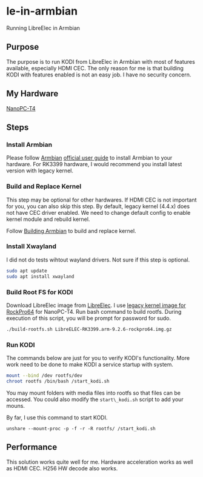 # le-in-armbian
Running LibreElec in Armbian

## Purpose
The purpose is to run KODI from LibreElec in Armbian with most of features
available, especially HDMI CEC. The only reason for me is that building KODI
with features enabled is not an easy job. I have no security concern.

## My Hardware
[NanoPC-T4](http://wiki.friendlyarm.com/wiki/index.php/NanoPC-T4)

## Steps
### Install Armbian
Please follow [Armbian][Armbian] [official user guide](https://docs.armbian.com/User-Guide_Getting-Started/) to install Armbian to
your hardware. For RK3399 hardware, I would recommend you install latest version
with legacy kernel.

### Build and Replace Kernel
This step may be optional for other hardwares. If HDMI CEC is not important for
you, you can also skip this step. By default, legacy kernel (4.4.x) does not have
CEC driver enabled. We need to change default config to enable kernel module and
rebuild kernel.

Follow [Building Armbian](https://docs.armbian.com/Developer-Guide_Build-Preparation/) to build and replace kernel.

### Install Xwayland
I did not do tests wihtout wayland drivers. Not sure if this step is optional.
```bash
sudo apt update
sudo apt install xwayland
```
### Build Root FS for KODI
Download LibreElec image from [LibreElec][LibreElec].
I use [legacy kernel image for RockPro64](http://releases.libreelec.tv/LibreELEC-RK3399.arm-9.2.6-rockpro64.img.gz) for NanoPC-T4.
Run bash command to build rootfs. During execution of this script, you will
be prompt for password for sudo.
```bash
./build-rootfs.sh LibreELEC-RK3399.arm-9.2.6-rockpro64.img.gz
```
### Run KODI
The commands below are just for you to verify KODI's functionality. More work
need to be done to make KODI a service startup with system.

```bash
mount --bind /dev rootfs/dev
chroot rootfs /bin/bash /start_kodi.sh
```
You may mount folders with media files into rootfs so that files can be
accessed. You could also modify the `start\_kodi.sh` script to add your
mouns.

By far, I use this command to start KODI.
```
unshare --mount-proc -p -f -r -R rootfs/ /start_kodi.sh
```

## Performance
This solution works quite well for me. Hardware acceleration works as well as
HDMI CEC. H256 HW decode also works.

[LibreElec]: https://libreelec.tv/
[Armbian]: https://armbian.com/
